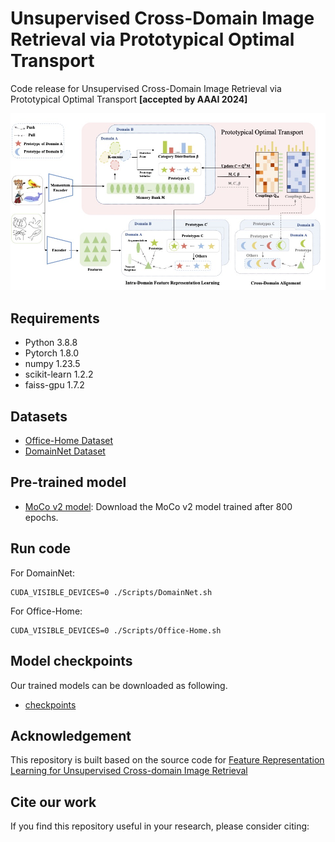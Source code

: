 Unsupervised Cross-Domain Image Retrieval via Prototypical Optimal Transport
=============================================================================

Code release for Unsupervised Cross-Domain Image Retrieval via Prototypical Optimal Transport **[accepted by AAAI 2024]**
<p align="center">
  <img src="pipeline.jpg" width="800">
</p>

## Requirements
- Python 3.8.8
- Pytorch 1.8.0
- numpy 1.23.5
- scikit-learn 1.2.2
- faiss-gpu 1.7.2

## Datasets
* [Office-Home Dataset](https://www.hemanthdv.org/officeHomeDataset.html)
* [DomainNet Dataset](http://ai.bu.edu/M3SDA/)
## Pre-trained model
* [MoCo v2 model](https://github.com/facebookresearch/moco): Download the MoCo v2 model trained after 800 epochs.

## Run code
For DomainNet:
```
CUDA_VISIBLE_DEVICES=0 ./Scripts/DomainNet.sh
```

For Office-Home:
```
CUDA_VISIBLE_DEVICES=0 ./Scripts/Office-Home.sh
```
## Model checkpoints
Our trained models can be downloaded as following. 
- [checkpoints](https://drive.google.com/drive/folders/10kFaWMmecRaoqwpkaz9yLSkeRahIB5D2?usp=drive_link)

## Acknowledgement
This repository is built based on the source code for [Feature Representation Learning for Unsupervised Cross-domain Image Retrieval](https://github.com/conghui1002/UCDIR)

## Cite our work
If you find this repository useful in your research, please consider citing:

```

```
